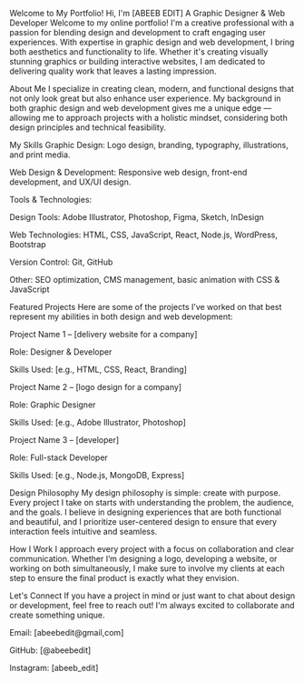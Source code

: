 Welcome to My Portfolio!
Hi, I'm [ABEEB EDIT]  A Graphic Designer & Web Developer
Welcome to my online portfolio! I'm a creative professional with a passion for blending design and development to craft engaging user experiences. With expertise in graphic design and web development, I bring both aesthetics and functionality to life. Whether it's creating visually stunning graphics or building interactive websites, I am dedicated to delivering quality work that leaves a lasting impression.

About Me
I specialize in creating clean, modern, and functional designs that not only look great but also enhance user experience. My background in both graphic design and web development gives me a unique edge — allowing me to approach projects with a holistic mindset, considering both design principles and technical feasibility.

My Skills
Graphic Design: Logo design, branding, typography, illustrations, and print media.

Web Design & Development: Responsive web design, front-end development, and UX/UI design.

Tools & Technologies:

Design Tools: Adobe Illustrator, Photoshop, Figma, Sketch, InDesign

Web Technologies: HTML, CSS, JavaScript, React, Node.js, WordPress, Bootstrap

Version Control: Git, GitHub

Other: SEO optimization, CMS management, basic animation with CSS & JavaScript

Featured Projects
Here are some of the projects I’ve worked on that best represent my abilities in both design and web development:

Project Name 1 – [delivery website for a company]

Role: Designer & Developer

Skills Used: [e.g., HTML, CSS, React, Branding]


Project Name 2 – [logo design for a company]

Role: Graphic Designer

Skills Used: [e.g., Adobe Illustrator, Photoshop]


Project Name 3 – [developer]

Role: Full-stack Developer

Skills Used: [e.g., Node.js, MongoDB, Express]

Design Philosophy
My design philosophy is simple: create with purpose. Every project I take on starts with understanding the problem, the audience, and the goals. I believe in designing experiences that are both functional and beautiful, and I prioritize user-centered design to ensure that every interaction feels intuitive and seamless.

How I Work
I approach every project with a focus on collaboration and clear communication. Whether I’m designing a logo, developing a website, or working on both simultaneously, I make sure to involve my clients at each step to ensure the final product is exactly what they envision.

Let's Connect
If you have a project in mind or just want to chat about design or development, feel free to reach out! I'm always excited to collaborate and create something unique.

Email: [abeebedit@gmail,com]

GitHub: [@abeebedit]

Instagram: [abeeb_edit]
